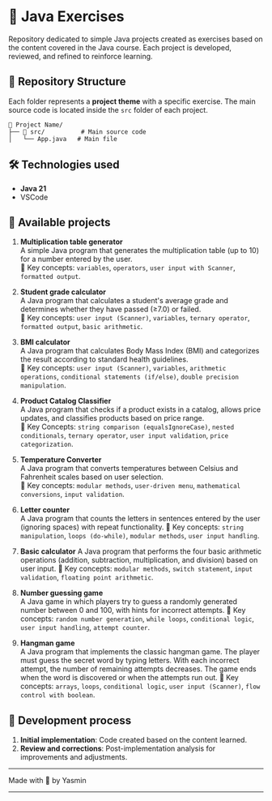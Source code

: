 # 🚀 Java Exercises

Repository dedicated to simple Java projects created as exercises based on the content covered in the Java course. Each project is developed, reviewed, and refined to reinforce learning.

## 📂 Repository Structure

Each folder represents a **project theme** with a specific exercise. The main source code is located inside the `src` folder of each project.

```
📁 Project Name/
├── 📁 src/          # Main source code
│   └── App.java   # Main file
```

## 🛠️ Technologies used

- **Java 21**
- VSCode

## 📌 Available projects

1. **Multiplication table generator**  
   A simple Java program that generates the multiplication table (up to 10) for a number entered by the user.  
   📌 Key concepts: `variables`, `operators`, `user input with Scanner`, `formatted output`.

2. **Student grade calculator**  
   A Java program that calculates a student's average grade and determines whether they have passed (≥7.0) or failed.  
   📌 Key concepts: `user input (Scanner)`, `variables`, `ternary operator`, `formatted output`, `basic arithmetic`.

3. **BMI calculator**  
   A Java program that calculates Body Mass Index (BMI) and categorizes the result according to standard health guidelines.  
   📌 Key concepts: `user input (Scanner)`, `variables`, `arithmetic operations`, `conditional statements (if/else)`, `double precision manipulation`.

4. **Product Catalog Classifier**  
   A Java program that checks if a product exists in a catalog, allows price updates, and classifies products based on price range.  
   📌 Key Concepts: `string comparison (equalsIgnoreCase)`, `nested conditionals`, `ternary operator`, `user input validation`, `price categorization`.

5. **Temperature Converter**  
   A Java program that converts temperatures between Celsius and Fahrenheit scales based on user selection.  
   📌 Key concepts: `modular methods`, `user-driven menu`, `mathematical conversions`, `input validation`.

6. **Letter counter**  
   A Java program that counts the letters in sentences entered by the user (ignoring spaces) with repeat functionality.
   📌 Key concepts: `string manipulation`, `loops (do-while)`, `modular methods`, `user input handling`.

7. **Basic calculator**
   A Java program that performs the four basic arithmetic operations (addition, subtraction, multiplication, and division) based on user input.
   📌 Key concepts: `modular methods`, `switch statement`, `input validation`, `floating point arithmetic`.

8. **Number guessing game**  
   A Java game in which players try to guess a randomly generated number between 0 and 100, with hints for incorrect attempts.
   📌 Key concepts: `random number generation`, `while loops`, `conditional logic`, `user input handling`, `attempt counter`.

9. **Hangman game**  
   A Java program that implements the classic hangman game. The player must guess the secret word by typing letters. With each incorrect attempt, the number of remaining attempts decreases. The game ends when the word is discovered or when the attempts run out.
   📌 Key concepts: `arrays`, `loops`, `conditional logic`, `user input (Scanner)`, `flow control with boolean`.


## 🔄 Development process

1. **Initial implementation**: Code created based on the content learned.
2. **Review and corrections**: Post-implementation analysis for improvements and adjustments.


---

Made with 💙 by Yasmin

---